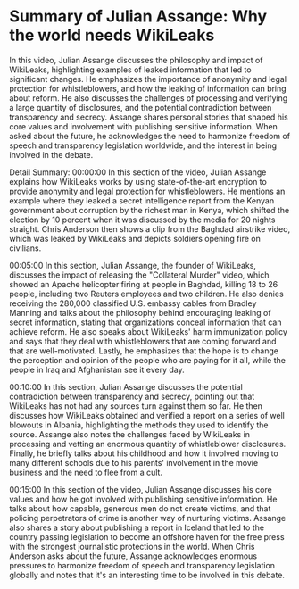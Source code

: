 # Summary of Julian Assange: Why the world needs WikiLeaks

In this video, Julian Assange discusses the philosophy and impact of WikiLeaks, highlighting examples of leaked information that led to significant changes. He emphasizes the importance of anonymity and legal protection for whistleblowers, and how the leaking of information can bring about reform. He also discusses the challenges of processing and verifying a large quantity of disclosures, and the potential contradiction between transparency and secrecy. Assange shares personal stories that shaped his core values and involvement with publishing sensitive information. When asked about the future, he acknowledges the need to harmonize freedom of speech and transparency legislation worldwide, and the interest in being involved in the debate.

Detail Summary: 
00:00:00
In this section of the video, Julian Assange explains how WikiLeaks works by using state-of-the-art encryption to provide anonymity and legal protection for whistleblowers. He mentions an example where they leaked a secret intelligence report from the Kenyan government about corruption by the richest man in Kenya, which shifted the election by 10 percent when it was discussed by the media for 20 nights straight. Chris Anderson then shows a clip from the Baghdad airstrike video, which was leaked by WikiLeaks and depicts soldiers opening fire on civilians.

00:05:00
In this section, Julian Assange, the founder of WikiLeaks, discusses the impact of releasing the "Collateral Murder" video, which showed an Apache helicopter firing at people in Baghdad, killing 18 to 26 people, including two Reuters employees and two children. He also denies receiving the 280,000 classified U.S. embassy cables from Bradley Manning and talks about the philosophy behind encouraging leaking of secret information, stating that organizations conceal information that can achieve reform. He also speaks about WikiLeaks' harm immunization policy and says that they deal with whistleblowers that are coming forward and that are well-motivated. Lastly, he emphasizes that the hope is to change the perception and opinion of the people who are paying for it all, while the people in Iraq and Afghanistan see it every day.

00:10:00
In this section, Julian Assange discusses the potential contradiction between transparency and secrecy, pointing out that WikiLeaks has not had any sources turn against them so far. He then discusses how WikiLeaks obtained and verified a report on a series of well blowouts in Albania, highlighting the methods they used to identify the source. Assange also notes the challenges faced by WikiLeaks in processing and vetting an enormous quantity of whistleblower disclosures. Finally, he briefly talks about his childhood and how it involved moving to many different schools due to his parents' involvement in the movie business and the need to flee from a cult.

00:15:00
In this section of the video, Julian Assange discusses his core values and how he got involved with publishing sensitive information. He talks about how capable, generous men do not create victims, and that policing perpetrators of crime is another way of nurturing victims. Assange also shares a story about publishing a report in Iceland that led to the country passing legislation to become an offshore haven for the free press with the strongest journalistic protections in the world. When Chris Anderson asks about the future, Assange acknowledges enormous pressures to harmonize freedom of speech and transparency legislation globally and notes that it's an interesting time to be involved in this debate.

